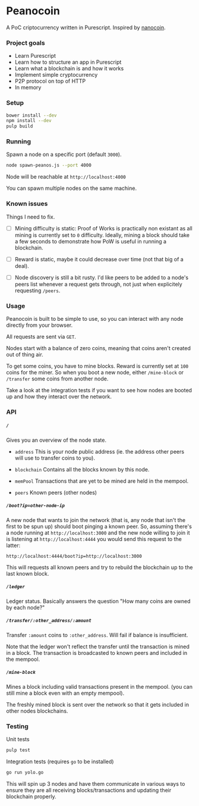 
# Peanocoin

A PoC criptocurrency written in Purescript. Inspired by [nanocoin](https://github.com/tdietert/nanocoin).


### Project goals

- Learn Purescript
- Learn how to structure an app in Purescript
- Learn what a blockchain is and how it works
- Implement simple cryptocurrency
- P2P protocol on top of HTTP
- In memory


### Setup

```bash
bower install --dev
npm install --dev
pulp build
```

### Running

Spawn a node on a specific port (default `3000`).

```bash
node spawn-peanos.js --port 4000
```

Node will be reachable at `http://localhost:4000`

You can spawn multiple nodes on the same machine.



### Known issues

Things I need to fix.

- [ ] Mining difficulty is static: Proof of Works is practically non existant as all mining is currently set to `0` difficulty. Ideally, mining a block should take a few seconds to demonstrate how PoW is useful in running a blockchain.
- [ ] Reward is static, maybe it could decrease over time (not that big of a deal).
- [ ] Node discovery is still a bit rusty. I'd like peers to be added to a node's peers list whenever a request gets through, not just when explicitely requesting `/peers`.



### Usage

Peanocoin is built to be simple to use, so you can interact with any node directly from your browser.

All requests are sent via `GET`.

Nodes start with a balance of zero coins, meaning that coins aren't created out of thing air.

To get some coins, you have to mine blocks. Reward is currently set at `100` coins for the miner. So when you boot a new node, either `/mine-block` or `/transfer` some coins from another node.

Take a look at the integration tests if you want to see how nodes are booted up and how they interact over the network.



### API

##### `/`

Gives you an overview of the node state.

- `address` This is your node public address (ie. the address other peers will use to transfer coins to you).

- `blockchain` Contains all the blocks known by this node.

- `memPool` Transactions that are yet to be mined are held in the mempool.

- `peers` Known peers (other nodes)


##### `/boot?ip=other-node-ip`

A new node that wants to join the network (that is, any node that isn't the first to be spun up) should boot pinging a known peer. So, assuming there's a node running at `http://localhost:3000` and the new node willing to join it is listening at `http://localhost:4444` you would send this request to the latter:

```
http://localhost:4444/boot?ip=http://localhost:3000
```

This will requests all known peers and try to rebuild the blockchain up to the last known block.



##### `/ledger`

Ledger status. Basically answers the question "How many coins are owned by each node?"


##### `/transfer/:other_address/:amount`

Transfer `:amount` coins to `:other_address`. Will fail if balance is insufficient.

Note that the ledger won't reflect the transfer until the transaction is mined in a block.
The transaction is broadcasted to known peers and included in the mempool.


##### `/mine-block`

Mines a block including valid transactions present in the mempool. (you can still mine a block even with an empty mempool).

The freshly mined block is sent over the network so that it gets included in other nodes blockchains.



### Testing

Unit tests

```bash
pulp test
```

Integration tests (requires `go` to be installed)
```bash
go run yolo.go
```

This will spin up 3 nodes and have them communicate in various ways to ensure they are all receiving blocks/transactions and updating their blockchain properly.
